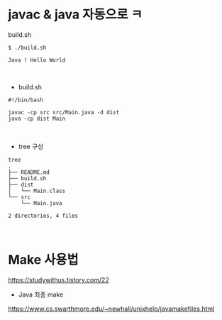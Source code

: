 # javac & java 자동으로 ㅋ

build.sh
```
$ ./build.sh

Java ! Hello World

```

<br>

- build.sh 
```
#!/bin/bash

javac -cp src src/Main.java -d dist
java -cp dist Main

```

<br>

- tree 구성

```
tree
.
├── README.md
├── build.sh
├── dist
│   └── Main.class
└── src
    └── Main.java

2 directories, 4 files

```

<br>

# Make 사용법

https://studywithus.tistory.com/22


- Java 최종 make

https://www.cs.swarthmore.edu/~newhall/unixhelp/javamakefiles.html